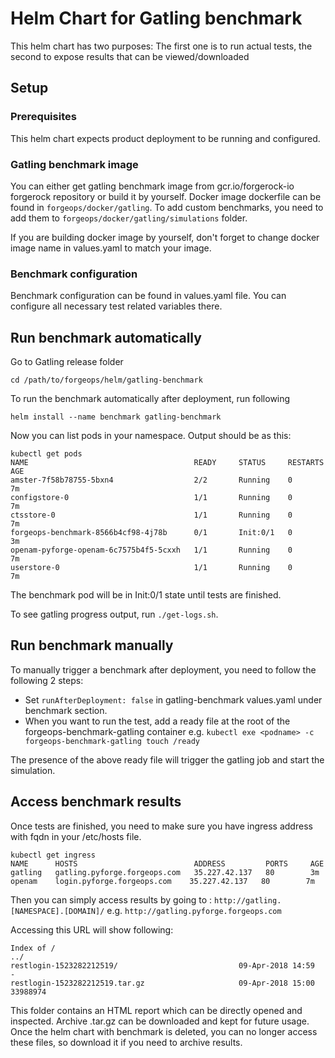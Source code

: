 # Helm Chart for Gatling benchmark

This helm chart has two purposes: The first one is to run actual tests, the second
to expose results that can be viewed/downloaded

## Setup

### Prerequisites

This helm chart expects product deployment to be running and configured.

### Gatling benchmark image

You can either get gatling benchmark image from gcr.io/forgerock-io forgerock repository
or build it by yourself. Docker image dockerfile can be found in `forgeops/docker/gatling`.
To add custom benchmarks, you need to add them to `forgeops/docker/gatling/simulations` folder.

If you are building docker image by yourself, don't forget to change docker image
name in values.yaml to match your image.

### Benchmark configuration

Benchmark configuration can be found in values.yaml file.
You can configure all necessary test related variables there.

## Run benchmark automatically

Go to Gatling release folder

`cd /path/to/forgeops/helm/gatling-benchmark`

To run the benchmark automatically after deployment, run following

`helm install --name benchmark gatling-benchmark`

Now you can list pods in your namespace. Output should be as this:

```
kubectl get pods
NAME                                     READY     STATUS     RESTARTS   AGE
amster-7f58b78755-5bxn4                  2/2       Running    0          7m
configstore-0                            1/1       Running    0          7m
ctsstore-0                               1/1       Running    0          7m
forgeops-benchmark-8566b4cf98-4j78b      0/1       Init:0/1   0          3m
openam-pyforge-openam-6c7575b4f5-5cxxh   1/1       Running    0          7m
userstore-0                              1/1       Running    0          7m
```

The benchmark pod will be in Init:0/1 state until tests are finished.

To see gatling progress output, run `./get-logs.sh`.

## Run benchmark manually

To manually trigger a benchmark after deployment, you need to follow the following 2 steps:
* Set ```runAfterDeployment: false``` in gatling-benchmark values.yaml under benchmark section.
* When you want to run the test, add a ready file at the root of the forgeops-benchmark-gatling container e.g. ```kubectl exe <podname> -c forgeops-benchmark-gatling touch /ready```

The presence of the above ready file will trigger the gatling job and start the simulation.

## Access benchmark results

Once tests are finished, you need to make sure you have ingress address with
fqdn in your /etc/hosts file.


```
kubectl get ingress
NAME      HOSTS                          ADDRESS         PORTS     AGE
gatling   gatling.pyforge.forgeops.com   35.227.42.137   80        3m
openam    login.pyforge.forgeops.com    35.227.42.137   80        7m
```
Then you can simply access results by going to :
`http://gatling.[NAMESPACE].[DOMAIN]/` e.g. `http://gatling.pyforge.forgeops.com`

Accessing this URL will show following:

```
Index of /
../
restlogin-1523282212519/                           09-Apr-2018 14:59                   -
restlogin-1523282212519.tar.gz                     09-Apr-2018 15:00            33988974
```

This folder contains an HTML report which can be directly opened and inspected.
Archive .tar.gz can be downloaded and kept for future usage. Once the helm chart with
benchmark is deleted, you can no longer access these files, so download it if you need to archive results.

